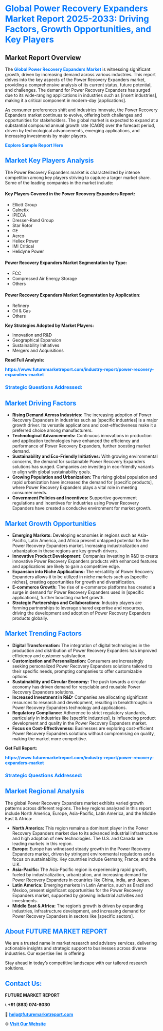 <h1 style="color: #007BFF;">Global Power Recovery Expanders Market Report 2025-2033: Driving Factors, Growth Opportunities, and Key Players</h1>

<section id="overview">
<h2>Market Report Overview</h2>
<p>The <a href="https://www.futuremarketreport.com/industry-report/power-recovery-expanders-market" style="color: #007BFF; text-decoration: none;"><strong>Global Power Recovery Expanders Market</strong></a> is witnessing significant growth, driven by increasing demand across various industries. This report delves into the key aspects of the Power Recovery Expanders market, providing a comprehensive analysis of its current status, future potential, and challenges. The demand for Power Recovery Expanders has surged due to its wide-ranging applications in industries such as [insert industries], making it a critical component in modern-day [applications].</p>
<p>As consumer preferences shift and industries innovate, the Power Recovery Expanders market continues to evolve, offering both challenges and opportunities for stakeholders. The global market is expected to expand at a substantial compound annual growth rate (CAGR) over the forecast period, driven by technological advancements, emerging applications, and increasing investments by major players.</p>
</section>

<section id="overview">
<p><a href="https://www.futuremarketreport.com/request-sample/reportId=82031" style="color: #007BFF; text-decoration: none;"><strong>Explore Sample Report Here</strong></a></p>
</section>

<section id="key-players">
<h2 style="color: #007BFF;">Market Key Players Analysis</h2>
<p>The Power Recovery Expanders market is characterized by intense competition among key players striving to capture a larger market share. Some of the leading companies in the market include:</p>
<h4>Key Players Covered in the Power Recovery Expanders Report:</h4>
<ul><li>Elliott Group</li><li>Calnetix</li><li>IPIECA</li><li>Dresser-Rand Group</li><li>Star Rotor</li><li>GE</li><li>Aerco</li><li>Heliex Power</li><li>IMI Critical</li><li>Helidyne Power</li></ul>
<h4>Power Recovery Expanders Market Segmentation by Type:</h4>
<ul><li>FCC</li><li>Compressed Air Energy Storage</li><li>Others</li></ul>

<h4>Power Recovery Expanders Market Segmentation by Application:</h4>
<ul><li>Refinery</li><li>Oil &amp; Gas</li><li>Others</li></ul>
<p><strong>Key Strategies Adopted by Market Players:</strong></p>
<ul>
<li>Innovation and R&D</li>
<li>Geographical Expansion</li>
<li>Sustainability Initiatives</li>
<li>Mergers and Acquisitions</li>
</ul>
</section>

<section>
<p><strong>Read Full Analysis: </strong></p><a href="https://www.futuremarketreport.com/industry-report/power-recovery-expanders-market" style="color: #007BFF; text-decoration: none;"><strong>https://www.futuremarketreport.com/industry-report/power-recovery-expanders-market</strong></a>
<h3 style="color: #007BFF;">Strategic Questions Addressed:</h3>
</section>

<section id="driving-factors">
<h2 style="color: #007BFF;">Market Driving Factors</h2>
<ul>
<li><strong>Rising Demand Across Industries:</strong> The increasing adoption of Power Recovery Expanders in industries such as [specific industries] is a major growth driver. Its versatile applications and cost-effectiveness make it a preferred choice among manufacturers.</li>
<li><strong>Technological Advancements:</strong> Continuous innovations in production and application technologies have enhanced the efficiency and performance of Power Recovery Expanders, further boosting market demand.</li>
<li><strong>Sustainability and Eco-Friendly Initiatives:</strong> With growing environmental concerns, the demand for sustainable Power Recovery Expanders solutions has surged. Companies are investing in eco-friendly variants to align with global sustainability goals.</li>
<li><strong>Growing Population and Urbanization:</strong> The rising global population and rapid urbanization have increased the demand for [specific products], where Power Recovery Expanders plays a vital role in meeting consumer needs.</li>
<li><strong>Government Policies and Incentives:</strong> Supportive government regulations and incentives for industries using Power Recovery Expanders have created a conducive environment for market growth.</li>
</ul>
</section>

<section id="growth-opportunities">
<h2 style="color: #007BFF;">Market Growth Opportunities</h2>
<ul>
<li><strong>Emerging Markets:</strong> Developing economies in regions such as Asia-Pacific, Latin America, and Africa present untapped potential for the Power Recovery Expanders market. Increasing industrialization and urbanization in these regions are key growth drivers.</li>
<li><strong>Innovative Product Development:</strong> Companies investing in R&D to create innovative Power Recovery Expanders products with enhanced features and applications are likely to gain a competitive edge.</li>
<li><strong>Expansion into Niche Applications:</strong> The versatility of Power Recovery Expanders allows it to be utilized in niche markets such as [specific niches], creating opportunities for growth and diversification.</li>
<li><strong>E-commerce Growth:</strong> The rise of e-commerce platforms has created a surge in demand for Power Recovery Expanders used in [specific applications], further boosting market growth.</li>
<li><strong>Strategic Partnerships and Collaborations:</strong> Industry players are forming partnerships to leverage shared expertise and resources, driving the development and adoption of Power Recovery Expanders products globally.</li>
</ul>
</section>

<section id="trending-factors">
<h2 style="color: #007BFF;">Market Trending Factors</h2>
<ul>
<li><strong>Digital Transformation:</strong> The integration of digital technologies in the production and distribution of Power Recovery Expanders has improved efficiency and customer satisfaction.</li>
<li><strong>Customization and Personalization:</strong> Consumers are increasingly seeking personalized Power Recovery Expanders solutions tailored to their specific needs, prompting companies to offer customizable options.</li>
<li><strong>Sustainability and Circular Economy:</strong> The push towards a circular economy has driven demand for recyclable and reusable Power Recovery Expanders solutions.</li>
<li><strong>Increased Investment in R&D:</strong> Companies are allocating significant resources to research and development, resulting in breakthroughs in Power Recovery Expanders technology and applications.</li>
<li><strong>Regulatory Compliance:</strong> Adherence to strict regulatory standards, particularly in industries like [specific industries], is influencing product development and quality in the Power Recovery Expanders market.</li>
<li><strong>Focus on Cost-Effectiveness:</strong> Businesses are exploring cost-efficient Power Recovery Expanders solutions without compromising on quality, making the market more competitive.</li>
</ul>
</section>

<section>
<p><strong>Get Full Report: </strong></p><a href="https://www.futuremarketreport.com/industry-report/power-recovery-expanders-market" style="color: #007BFF; text-decoration: none;"><strong>https://www.futuremarketreport.com/industry-report/power-recovery-expanders-market</strong></a>
<h3 style="color: #007BFF;">Strategic Questions Addressed:</h3>
</section>


<section id="regional-analysis">
<h2 style="color: #007BFF;">Market Regional Analysis</h2>
<p>The global Power Recovery Expanders market exhibits varied growth patterns across different regions. The key regions analyzed in this report include North America, Europe, Asia-Pacific, Latin America, and the Middle East & Africa:</p>
<ul>
<li><strong>North America:</strong> This region remains a dominant player in the Power Recovery Expanders market due to its advanced industrial infrastructure and high adoption of new technologies. The U.S. and Canada are leading markets in this region.</li>
<li><strong>Europe:</strong> Europe has witnessed steady growth in the Power Recovery Expanders market, driven by stringent environmental regulations and a focus on sustainability. Key countries include Germany, France, and the U.K.</li>
<li><strong>Asia-Pacific:</strong> The Asia-Pacific region is experiencing rapid growth, fueled by industrialization, urbanization, and increasing demand for Power Recovery Expanders in countries like China, India, and Japan.</li>
<li><strong>Latin America:</strong> Emerging markets in Latin America, such as Brazil and Mexico, present significant opportunities for the Power Recovery Expanders market, supported by growing industrial activities and investments.</li>
<li><strong>Middle East & Africa:</strong> The region’s growth is driven by expanding industries, infrastructure development, and increasing demand for Power Recovery Expanders in sectors like [specific sectors].</li>
</ul>
</section>

<footer>
<h2 style="color: #007BFF;">About FUTURE MARKET REPORT</h2>
<p>We are a trusted name in market research and advisory services, delivering actionable insights and strategic support to businesses across diverse industries. Our expertise lies in offering:</p>

<p>Stay ahead in today’s competitive landscape with our tailored research solutions.</p>

<h2 style="color: #007BFF;">Contact Us:</h2>
<p><strong>FUTURE MARKET REPORT</strong></p>
<p>📞 <strong>+91 (883) 074-8030</strong></p>
<p>📧 <strong><a href="mailto:help@futuremarketreport.com" style="color: #007BFF;">help@futuremarketreport.com</a></strong></p>
<p>🌐 <strong><a href="https://www.futuremarketreport.com/" style="color: #007BFF;">Visit Our Website</a></strong></p>
</footer>